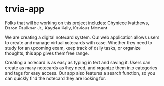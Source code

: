# trvia-app

Folks that will be working on this project includes: Chyniece Matthews, Daron Faulkner Jr., Kaydee Kelly, Kavious Moment

We are creating a digital notecard system. Our web application allows users to create and manage virtual notecards with ease. Whether they need to study for an upcoming exam, keep track of daily tasks, or organize thoughts, this app gives them free range.

Creating a notecard is as easy as typing in text and saving it. Users can create as many notecards as they need, and organize them into categories and tags for easy access. Our app also features a search function, so you can quickly find the notecard they are looking for.
